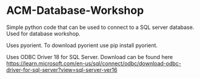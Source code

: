 # ACM-Database-Workshop
Simple python code that can be used to connect to a SQL server database. Used for database workshop.

Uses pyorient. To download pyorient use pip install pyorient.

Uses ODBC Driver 18 for SQL Server. Download can be found here https://learn.microsoft.com/en-us/sql/connect/odbc/download-odbc-driver-for-sql-server?view=sql-server-ver16
